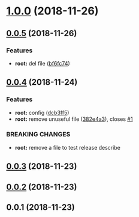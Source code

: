# [1.0.0](https://github.com/datianjiao/kabsc/compare/v0.0.5...v1.0.0) (2018-11-26)



## [0.0.5](https://github.com/datianjiao/kabsc/compare/v0.0.4...v0.0.5) (2018-11-26)


### Features

* **root:** del file ([bf6fc74](https://github.com/datianjiao/kabsc/commit/bf6fc74))



## [0.0.4](https://github.com/datianjiao/kabsc/compare/v0.0.3...v0.0.4) (2018-11-24)


### Features

* **root:** config ([dcb3ff5](https://github.com/datianjiao/kabsc/commit/dcb3ff5))
* **root:** remove unuseful file ([382e4a3](https://github.com/datianjiao/kabsc/commit/382e4a3)), closes [#1](https://github.com/datianjiao/kabsc/issues/1)


### BREAKING CHANGES

* **root:** remove a file to test release describe



## [0.0.3](https://github.com/datianjiao/kabsc/compare/v0.0.2...v0.0.3) (2018-11-23)



## [0.0.2](https://github.com/datianjiao/kabsc/compare/v0.0.1...v0.0.2) (2018-11-23)



## 0.0.1 (2018-11-23)



